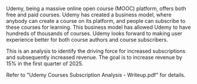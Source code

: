 Udemy, being a massive online open course (MOOC) platform, offers both free and paid courses.
Udemy has created a business model, where anybody can create a course on its platform, and 
people can subscribe to these courses for learning. 
This business model has allowed Udemy to have hundreds of thousands of courses.
Udemy looks forward to making user experience better for both course authors and course subscribers.

This is an analysis to identify the driving force for increased subscriptions and subsequently increased
revenue. The goal is to increase revenue by 15% in the first quarter of 2025.

Refer to "Udemy Courses Subscription Analysis - Writeup.pdf" for details.
